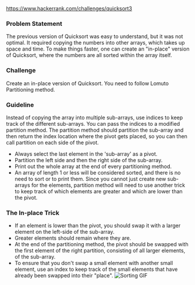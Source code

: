 https://www.hackerrank.com/challenges/quicksort3

### Problem Statement

The previous version of Quicksort was easy to understand, but it was not optimal. It required copying the numbers into other arrays, which takes up space and time. To make things faster, one can create an "in-place" version of Quicksort, where the numbers are all sorted within the array itself.

### Challenge
Create an in-place version of Quicksort. You need to follow Lomuto Partitioning method.

### Guideline
Instead of copying the array into multiple sub-arrays, use indices to keep track of the different sub-arrays. You can pass the indices to a modified partition method. The partition method should partition the sub-array and then return the index location where the pivot gets placed, so you can then call partition on each side of the pivot.

* Always select the last element in the 'sub-array' as a pivot.
* Partition the left side and then the right side of the sub-array.
* Print out the whole array at the end of every partitioning method.
* An array of length 1 or less will be considered sorted, and there is no need to sort or to print them.
Since you cannot just create new sub-arrays for the elements, partition method will need to use another trick to keep track of which elements are greater and which are lower than the pivot.

### The In-place Trick

* If an element is lower than the pivot, you should swap it with a larger element on the left-side of the sub-array.
* Greater elements should remain where they are.
* At the end of the partitioning method, the pivot should be swapped with the first element of the right partition, consisting of all larger elements, of the sub-array.
* To ensure that you don't swap a small element with another small element, use an index to keep track of the small elements that have already been swapped into their "place".
![Sorting GIF][quicksortHR1]

[quicksortHR1]: http://upload.wikimedia.org/wikipedia/commons/8/84/Lomuto_animated.gif